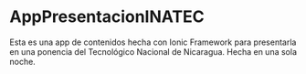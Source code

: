 # AppPresentacionINATEC
Esta es una app de contenidos hecha con Ionic Framework para presentarla en una ponencia del Tecnológico Nacional de Nicaragua. Hecha en una sola noche.
